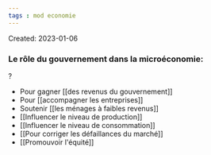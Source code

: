 ```yaml
---
tags : mod economie
---
```

Created: 2023-01-06

### Le rôle du gouvernement dans la microéconomie: 
?
-   Pour gagner [[des revenus du gouvernement]] 
-   Pour [[accompagner les entreprises]] 
-   Soutenir [[les ménages à faibles revenus]] 
-   [[Influencer le niveau de production]] 
-   [[Influencer le niveau de consommation]] 
-   [[Pour corriger les défaillances du marché]]
-   [[Promouvoir l'équité]] 